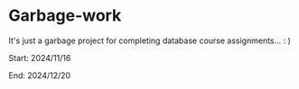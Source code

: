 # Garbage-work
It's just a garbage project for completing database course assignments... :  )

Start: 2024/11/16

End:   2024/12/20
